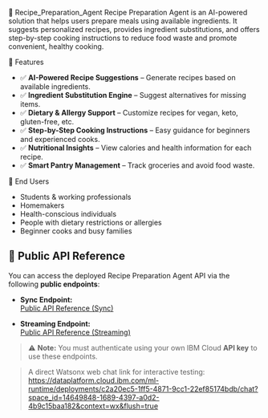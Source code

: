 🍳 Recipe_Preparation_Agent
Recipe Preparation Agent is an AI-powered solution that helps users prepare meals using available ingredients. It suggests personalized recipes, provides ingredient substitutions, and offers step-by-step cooking instructions to reduce food waste and promote convenient, healthy cooking.

🚀 Features
- ✅ **AI-Powered Recipe Suggestions** – Generate recipes based on available ingredients.  
- ✅ **Ingredient Substitution Engine** – Suggest alternatives for missing items.  
- ✅ **Dietary & Allergy Support** – Customize recipes for vegan, keto, gluten-free, etc.  
- ✅ **Step-by-Step Cooking Instructions** – Easy guidance for beginners and experienced cooks.  
- ✅ **Nutritional Insights** – View calories and health information for each recipe.  
- ✅ **Smart Pantry Management** – Track groceries and avoid food waste.

🎯 End Users
- Students & working professionals  
- Homemakers  
- Health-conscious individuals  
- People with dietary restrictions or allergies  
- Beginner cooks and busy families

  
## 🔗 Public API Reference

You can access the deployed Recipe Preparation Agent API via the following **public endpoints**:

- **Sync Endpoint:**  
  [Public API Reference (Sync)](https://us-south.ml.cloud.ibm.com/ml/v4/deployments/c2a20ec5-1ff5-4871-9cc1-22ef85174bdb/ai_service?version=2021-05-01)

- **Streaming Endpoint:**  
  [Public API Reference (Streaming)](https://us-south.ml.cloud.ibm.com/ml/v4/deployments/c2a20ec5-1ff5-4871-9cc1-22ef85174bdb/ai_service_stream?version=2021-05-01)

> ⚠️ **Note:** You must authenticate using your own IBM Cloud **API key** to use these endpoints.

> A direct Watsonx web chat link for interactive testing:
https://dataplatform.cloud.ibm.com/ml-runtime/deployments/c2a20ec5-1ff5-4871-9cc1-22ef85174bdb/chat?space_id=14649848-1689-4397-a0d2-4b9c15baa182&context=wx&flush=true
